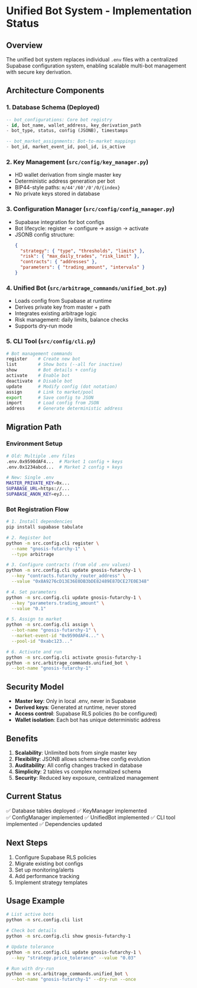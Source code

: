 # Unified Bot System - Implementation Status

## Overview
The unified bot system replaces individual `.env` files with a centralized Supabase configuration system, enabling scalable multi-bot management with secure key derivation.

## Architecture Components

### 1. Database Schema (Deployed)
```sql
-- bot_configurations: Core bot registry
- id, bot_name, wallet_address, key_derivation_path
- bot_type, status, config (JSONB), timestamps

-- bot_market_assignments: Bot-to-market mappings  
- bot_id, market_event_id, pool_id, is_active
```

### 2. Key Management (`src/config/key_manager.py`)
- HD wallet derivation from single master key
- Deterministic address generation per bot
- BIP44-style paths: `m/44'/60'/0'/0/{index}`
- No private keys stored in database

### 3. Configuration Manager (`src/config/config_manager.py`)
- Supabase integration for bot configs
- Bot lifecycle: register → configure → assign → activate
- JSONB config structure:
  ```json
  {
    "strategy": { "type", "thresholds", "limits" },
    "risk": { "max_daily_trades", "risk_limit" },
    "contracts": { "addresses" },
    "parameters": { "trading_amount", "intervals" }
  }
  ```

### 4. Unified Bot (`src/arbitrage_commands/unified_bot.py`)
- Loads config from Supabase at runtime
- Derives private key from master + path
- Integrates existing arbitrage logic
- Risk management: daily limits, balance checks
- Supports dry-run mode

### 5. CLI Tool (`src/config/cli.py`)
```bash
# Bot management commands
register    # Create new bot
list        # Show bots (--all for inactive)
show        # Bot details + config
activate    # Enable bot
deactivate  # Disable bot
update      # Modify config (dot notation)
assign      # Link to market/pool
export      # Save config to JSON
import      # Load config from JSON
address     # Generate deterministic address
```

## Migration Path

### Environment Setup
```bash
# Old: Multiple .env files
.env.0x9590dAF4...  # Market 1 config + keys
.env.0x1234abcd...  # Market 2 config + keys

# New: Single .env
MASTER_PRIVATE_KEY=0x...
SUPABASE_URL=https://...
SUPABASE_ANON_KEY=eyJ...
```

### Bot Registration Flow
```bash
# 1. Install dependencies
pip install supabase tabulate

# 2. Register bot
python -m src.config.cli register \
  --name "gnosis-futarchy-1" \
  --type arbitrage

# 3. Configure contracts (from old .env values)
python -m src.config.cli update gnosis-futarchy-1 \
  --key "contracts.futarchy_router_address" \
  --value "0x8A9276cD13E36E0DB3bDE82489E87DCE27E0E348"

# 4. Set parameters
python -m src.config.cli update gnosis-futarchy-1 \
  --key "parameters.trading_amount" \
  --value "0.1"

# 5. Assign to market
python -m src.config.cli assign \
  --bot-name "gnosis-futarchy-1" \
  --market-event-id "0x9590dAF4..." \
  --pool-id "0xabc123..."

# 6. Activate and run
python -m src.config.cli activate gnosis-futarchy-1
python -m src.arbitrage_commands.unified_bot \
  --bot-name "gnosis-futarchy-1"
```

## Security Model
- **Master key**: Only in local .env, never in Supabase
- **Derived keys**: Generated at runtime, never stored
- **Access control**: Supabase RLS policies (to be configured)
- **Wallet isolation**: Each bot has unique deterministic address

## Benefits
1. **Scalability**: Unlimited bots from single master key
2. **Flexibility**: JSONB allows schema-free config evolution  
3. **Auditability**: All config changes tracked in database
4. **Simplicity**: 2 tables vs complex normalized schema
5. **Security**: Reduced key exposure, centralized management

## Current Status
✅ Database tables deployed
✅ KeyManager implemented  
✅ ConfigManager implemented
✅ UnifiedBot implemented
✅ CLI tool implemented
✅ Dependencies updated

## Next Steps
1. Configure Supabase RLS policies
2. Migrate existing bot configs
3. Set up monitoring/alerts
4. Add performance tracking
5. Implement strategy templates

## Usage Example
```bash
# List active bots
python -m src.config.cli list

# Check bot details
python -m src.config.cli show gnosis-futarchy-1

# Update tolerance
python -m src.config.cli update gnosis-futarchy-1 \
  --key "strategy.price_tolerance" --value "0.03"

# Run with dry-run
python -m src.arbitrage_commands.unified_bot \
  --bot-name "gnosis-futarchy-1" --dry-run --once
```